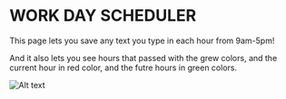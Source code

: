 # WORK DAY SCHEDULER

This page lets you save any text you type in each hour from 9am-5pm!

And it also lets you see hours that passed with the grew colors, and the current hour in red color, and the futre hours in green colors.







![Alt text](../../../../Desktop/Screen%20Shot%202022-07-19%20at%204.02.09%20PM%20(2).png)